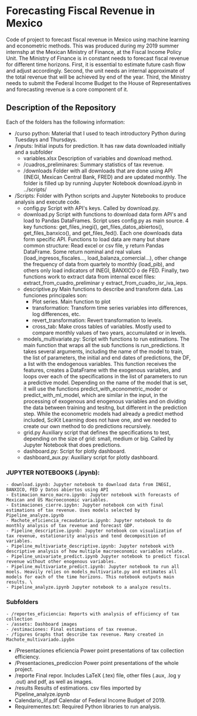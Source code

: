# Forecasting Fiscal Revenue in Mexico

Code of project to forecast fiscal revenue in Mexico using machine learning and econometric methods. This was produced during my 2019 summer internshp at the Mexican Ministry of Finance, at the Fiscal Income Policy Unit. The Ministry of Finance is in constant needs to forecast fiscal revenue for different time horizons. First, it is essential to estimate future cash flow and adjust accordingly. Second, the unit needs an internal approximate of the total revenue that will be achieved by end of the year. Third, the Ministry needs to submit the Federal Income Budget to the House of Representatives and forecasting revenue is a core component of it.


## Description of the Repository
Each of the folders has the following information:
- /curso python: Material that I used to teach introductory Python during Tuesdays and Thursdays.
- /inputs: Initial inputs for prediction. It has raw data downloaded initially and a subfolder
	- variables.xlsx Description of variables and download method.
	- /cuadros_preliminares: Summary statistics of tax revenue.
	- /downloads Folder with all downloads that are done using API (INEGI, Mexican Central Bank, FRED) and are updated monthly. The folder is filled up by running Jupyter Notebook download.ipynb in ../scripts/
- /Scripts: Folder with Python scripts and Jupyter Notebooks to produce analysis and execute code.
	- config.py Script with API's keys. Called by download.py.
	- download.py Script with functions to download data form API's and load to Pandas DataFrames. Script uses config.py as main source. 4 key functions: get_files_inegi(), get_files_datos_abiertos(), get_files_banxico(), and get_files_fed(). Each one downloads data form specific API. Functions to load data are many but share common structure: Read excel or csv file, y return Pandas DataFrame. Some return nominal and real values (load_ingresos_fiscales..., load_balanza_comercial...), other change the frequency of data from quartely to monthly (load_pib), and others only load indicators of INEGI,  BANXICO o de FED. Finally, two functions work to extract data from internal excel files: extract_from_cuadro_preliminar y extract_from_cuadro_isr_iva_ieps.
	- descriptive.py Main functions to describe and transform data. Las funciones principales son:
		- Plot series. Main function to plot
		- transformation: Transform time series variables into differences, log differences, etc.
		- revert_transformation: Revert transformation to levels.
		- cross_tab: Make cross tables of variables. Mostly used to compare monthly values of two years, accumulated or in levels.
	- models_multivariate.py: Script with functions to run estimations. The main function that wraps all the sub functions is run_predictions. It takes several arguments, including the name of the model to train, the list of parameters, the initial and end dates of predictions, the DF, a list with the endogenous variables. This function receives the features, creates a DataFrame with the exogenous variables, and loops over each of the specifications in the list of parameters to run a predictive model. Depending on the name of the model that is set, it will use the functions predict_with_econometric_moder or predict_with_ml_model, which are similar in the input, in the processing of exogenous and enogenous variables and on dividing the data between training and tesitng, but different in the prediction step. While the econometric models had already a predict method included, SciKit Learning does not have one, and we needed to create our own method to do predictions recursively.
	- grid.py Auxiliary script  that defines the specifications to test, depending on the size of grid: small, medium or big.  Called by Jupyter Notebook that does predictions. 
	- dashboard.py: Script for plotly dashboard.
	- dashboard_aux.py: Auxiliary script for plotly dashboard.
### JUPYTER NOTEBOOKS (.ipynb):
	- download.ipynb: Jupyter notebook to download data from INEGI, BANXICO, FED y Datos abiertos using API
	- Estimacion_marco_macro.ipynb: Jupyter notebook with forecasts of Mexican and US Macroeconomic variables.
	- Estimaciones_cierre.ipybn: Jupyter notebook con with final estimations of tax revenue. Uses models selected by Pipeline_analyze.ipynb
	- Machote_eficiencia_recaudatoria.ipynb: Jupyter notebook to do monthly analysis of tax revenue and forecast GDP.
	- Pipeline_descriptive.ipynb: Jupyter notebook con visualization of tax revenue, estationarity analysis and tend decomposition of variables.
	- Pipeline_multivariate_descriptive.ipynb: Jupyter notebook with descriptive analysis of how multiple macroeconomic variables relate.
	- Pipeline_univariate_predict.ipynb Jupyter notebook to predict fiscal revenue without other enogenous variables.
	- Pipeline_multivariate_predict.ipynb: Jupyter notebook to run all moels. Heavily relies on models_multivariate.py and estimates all models for each of the time horizons. This notebook outputs main results. \
	- Pipeline_analyze.ipynb Jupyter notebook to a analyze results.
### Subfolders
	- /reportes_eficiencia: Reports with analysis of efficiency of tax collection
	- /assets: Dashboard images
	- /estimaciones: Final estimations of tax revenue.
	- /figures Graphs that describe tax revenue. Many created in Machote_multivariado.ipybn
- /Presentaciones eficiencia Power point presentations of tax collection efficiency.
- /Presentaciones_prediccion Power point presentations of the whole project.
- /reporte Final repor. Includes LaTeX (.tex) file, other files (.aux, .log y .out) and pdf, as well as images.
- /results Results of estimations. csv files imported by Pipeline_analyze.ipynb
- Calendario_lif.pdf Calendar of Federal Income Budget of 2019.
- Requirementes.txt: Required Python libraries to run analysis.



